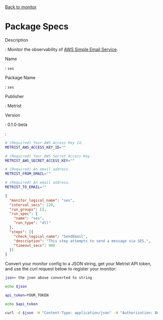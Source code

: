 [Back to monitor](ses.md)

# Package Specs

Description

: Monitor the observability of [AWS Simple Email Service](https://aws.amazon.com/ses/).

Name

: `ses`

Package Name

: `ses`

Publisher

: Metrist

Version

: 0.1.0-beta

: &nbsp;


<!--@include: /parts/_3.md-->


```sh
# (Required) Your AWS Access Key Id.
METRIST_AWS_ACCESS_KEY_ID=""

# (Required) Your AWS Secret Access Key.
METRIST_AWS_SECRET_ACCESS_KEY=""

# (Required) An email address.
METRIST_FROM_EMAIL=""

# (Required) An email address.
METRIST_TO_EMAIL=""
```

<!--@include: /parts/tips_env-vars.md -->


<!--@include: /parts/_4.md-->


```json
{
  "monitor_logical_name": "ses",
  "interval_secs": 120,
  "run_groups": [],
  "run_spec": {
    "name": "ses",
    "run_type": "dll"
  },
  "steps": [{
    "check_logical_name": "SendEmail",
    "description": "This step attempts to send a message via SES.",
    "timeout_secs": 900
  }]
}
```




Convert your monitor config to a JSON string, get your Metrist API token, and use the curl request below to register your monitor:

```sh
json= the json above converted to string

echo $json

api_token=YOUR_TOKEN

echo $api_token

curl -d $json -H "Content-Type: application/json" -H "Authorization: Bearer $api_token" 'https://app.metrist.io/api/v0/monitor-config'

```

<!--@include: /parts/tips_api.md-->


<!--@include: /parts/_5.md-->


<!--@include: /parts/result.md-->
